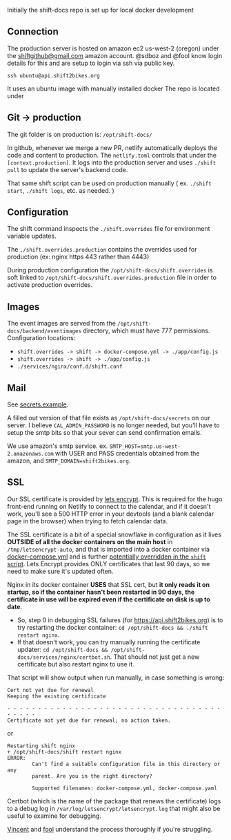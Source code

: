 Initially the shift-docs repo is set up for local docker development

## Connection

The production server is hosted on amazon ec2 us-west-2 (oregon) under the shiftgithub@gmail.com amazon account.  @sdboz and @fool know login details for this and are setup to login via ssh via public key.

`ssh ubuntu@api.shift2bikes.org`

It uses an ubuntu image with manually installed docker
The repo is located under

## Git -> production

The git folder is on production is: `/opt/shift-docs/`

In github, whenever we merge a new PR, netlify automatically deploys the code and content to production. The `netlify.toml` controls that under the `[context.production]`. It logs into the production server and uses `./shift pull` to update the server's backend code.

That same shift script can be used on production manually ( ex. `./shift start`, `./shift logs`, etc. as needed. )

## Configuration

The shift command inspects the `./shift.overrides` file for environment variable updates.

The `./shift.overrides.production` contains the overrides used for production (ex: nginx https 443 rather than 4443)

During production configuration the `/opt/shift-docs/shift.overrides` is soft linked to `/opt/shift-docs/shift.overrides.production` file in order to activate production overrides.

## Images

The event images are served from the `/opt/shift-docs/backend/eventimages` directory, which must have 777 permissions.
Configuration locations:
* `shift.overrides -> shift -> docker-compose.yml -> ./app/config.js`
* `shift.overrides -> shift -> ./app/config.js`
* `./services/nginx/conf.d/shift.conf`

## Mail
See  [secrets.example](https://github.com/shift-org/shift-docs/blob/main/secrets.example). 

A filled out version of that file exists as `/opt/shift-docs/secrets` on our server. I believe `CAL_ADMIN_PASSWORD` is no longer needed, but you'll have to setup the smtp bits so that your sever can send confirmation emails. 

We use amazon's smtp service. ex. `SMTP_HOST=smtp.us-west-2.amazonaws.com` with USER and PASS credentials obtained from the amazon, and `SMTP_DOMAIN=shift2bikes.org`.

## SSL
Our SSL certificate is provided by [lets encrypt](https://letsencrypt.org).  This is required for the hugo front-end running on Netlify to connect to the calendar, and if it doesn't work, you'll see a 500 HTTP error in your devtools (and a blank calendar page in the browser) when trying to fetch calendar data.

The SSL certificate is a bit of a special snowflake in configuration as it lives **OUTSIDE of all the docker containers on the main host** in `/tmp/letsencrypt-auto`, and that is imported into a docker container via [docker-compose.yml](https://github.com/Shift2Bikes/shift-docs/blob/master/docker-compose.yml#L17) and is further [potentially overridden in the `shift` script](https://github.com/Shift2Bikes/shift-docs/blob/master/shift#L14).  Lets Encrypt provides ONLY certificates that last 90 days, so we need to make sure it's updated often. 

Nginx in its docker container **USES** that SSL cert, but **it only reads it on startup, so if the container hasn't been restarted in 90 days, the certificate in use will be expired even if the certificate on disk is up to date**.  

- So, step 0 in debugging SSL failures (for https://api.shift2bikes.org) is to try restarting the docker container:  `cd /opt/shift-docs && ./shift restart nginx`.  
- If that doesn't work, you can try manually running the certificate updater:  `cd /opt/shift-docs && /opt/shift-docs/services/nginx/certbot.sh`.  That should not just get a new certificate but also restart nginx to use it.

That script will show output when run manually, in case something is wrong:

```
Cert not yet due for renewal
Keeping the existing certificate

- - - - - - - - - - - - - - - - - - - - - - - - - - - - - - - - - - - - - - - -
Certificate not yet due for renewal; no action taken.
```

or

```
Restarting shift nginx
+ /opt/shift-docs/shift restart nginx
ERROR:
        Can't find a suitable configuration file in this directory or any
        parent. Are you in the right directory?

        Supported filenames: docker-compose.yml, docker-compose.yaml
```

Certbot (which is the name of the package that renews the certificate) logs to a debug log in `/var/log/letsencrypt/letsencrypt.log` that might also be useful to examine for debugging.  

[Vincent](https://github.com/sdboz) and [fool](https://github.com/fool) understand the process thoroughly if you're struggling.
